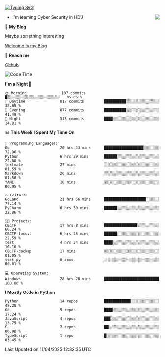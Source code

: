 [![Typing SVG](https://readme-typing-svg.herokuapp.com?font=Fira+Code&pause=1000&random=false&width=450&height=60&lines=Hello+%F0%9F%91%8B%F0%9F%8F%BB;I'm+JBNRZ)](https://git.io/typing-svg)

<a href="#">
  <img align="right" src="https://github-readme-stats.vercel.app/api?username=JBNRZ&show_icons=true&bg_color=15,f2f7fd,E0EAFC" />
</a>

- I'm learning Cyber Security in HDU

 **🌱 My Blog**

Maybe something interesting

[Welcome to my Blog](https://jbnrz.com.cn/)

 **💬 Reach me** 

[Github](https://github.com/JBNRZ)


<!--START_SECTION:waka-->
![Code Time](http://img.shields.io/badge/Code%20Time-1%2C133%20hrs%2010%20mins-blue)

**I'm a Night 🦉** 

```text
🌞 Morning                107 commits         █░░░░░░░░░░░░░░░░░░░░░░░░   05.06 % 
🌆 Daytime                817 commits         ██████████░░░░░░░░░░░░░░░   38.65 % 
🌃 Evening                877 commits         ██████████░░░░░░░░░░░░░░░   41.49 % 
🌙 Night                  313 commits         ████░░░░░░░░░░░░░░░░░░░░░   14.81 % 
```


📊 **This Week I Spent My Time On** 

```text
💬 Programming Languages: 
Go                       20 hrs 43 mins      ██████████████████░░░░░░░   72.86 % 
Python                   6 hrs 29 mins       ██████░░░░░░░░░░░░░░░░░░░   22.80 % 
textmate                 27 mins             ░░░░░░░░░░░░░░░░░░░░░░░░░   01.59 % 
Markdown                 26 mins             ░░░░░░░░░░░░░░░░░░░░░░░░░   01.56 % 
YAML                     16 mins             ░░░░░░░░░░░░░░░░░░░░░░░░░   00.95 % 

🔥 Editors: 
GoLand                   21 hrs 56 mins      ███████████████████░░░░░░   77.14 % 
PyCharm                  6 hrs 30 mins       ██████░░░░░░░░░░░░░░░░░░░   22.86 % 

🐱‍💻 Projects: 
CBCTF                    17 hrs 8 mins       ███████████████░░░░░░░░░░   60.24 % 
CBCTF-locust             6 hrs 25 mins       ██████░░░░░░░░░░░░░░░░░░░   22.59 % 
test                     4 hrs 34 mins       ████░░░░░░░░░░░░░░░░░░░░░   16.10 % 
CBCTF-backup             17 mins             ░░░░░░░░░░░░░░░░░░░░░░░░░   01.05 % 
test.py                  0 secs              ░░░░░░░░░░░░░░░░░░░░░░░░░   00.01 % 

💻 Operating System: 
Windows                  28 hrs 26 mins      █████████████████████████   100.00 % 
```

**I Mostly Code in Python** 

```text
Python                   14 repos            ████████████░░░░░░░░░░░░░   48.28 % 
Go                       5 repos             ████░░░░░░░░░░░░░░░░░░░░░   17.24 % 
JavaScript               4 repos             ███░░░░░░░░░░░░░░░░░░░░░░   13.79 % 
C                        2 repos             ██░░░░░░░░░░░░░░░░░░░░░░░   06.90 % 
TypeScript               1 repo              █░░░░░░░░░░░░░░░░░░░░░░░░   03.45 % 
```




 Last Updated on 11/04/2025 12:32:35 UTC
<!--END_SECTION:waka-->
